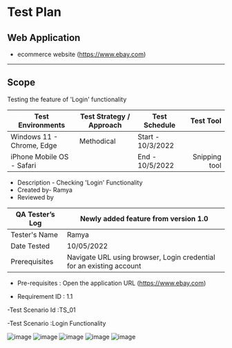 # Test Plan
## Web Application
- ecommerce website (https://www.ebay.com)
------------------------------------
## Scope
Testing the feature of 'Login' functionality

| Test Environments         | Test Strategy  / Approach |  Test Schedule     | Test Tool
| -----------------------   |---------------------------|------------------- |           ---:
| Windows 11 - Chrome, Edge | Methodical                |Start - 10/3/2022   |
|iPhone Mobile OS - Safari  |                           |End - 10/5/2022     |Snipping tool


- Description	- Checking 'Login' Functionality
- Created by-	Ramya
- Reviewed by 		
				
				
				
|QA Tester’s Log |	Newly added feature from version 1.0	  |		
|--------------- |------------------------------------------|			
|Tester's Name   |Ramya                                                                             |	
|Date Tested	   |10/05/2022	                                                                      |
|Prerequisites   |Navigate URL using browser, Login credential for an existing account              |

 


- Pre-requisites  : Open the application URL (https://www.ebay.com) 

- Requirement ID : 1.1 

-Test Scenario Id :TS_01 

-Test Scenario  :Login Functionality 

![image](https://user-images.githubusercontent.com/102300506/194147139-b33e0bf9-007d-4fde-a741-06617db80449.png)
![image](https://user-images.githubusercontent.com/102300506/194147459-12844d58-f964-464e-8a51-fa5b920fcf6d.png)
![image](https://user-images.githubusercontent.com/102300506/194147785-bc324c22-0653-42a0-941d-589f5cc9aa04.png)
![image](https://user-images.githubusercontent.com/102300506/194148080-55dd9a7f-edac-46fe-9589-ef38c6c9895a.png)
![image](https://user-images.githubusercontent.com/102300506/194148254-c2637601-7265-411b-b58d-d560ecce8868.png)
 

 

 

 

 

 

 

 






 





                                                                                                                                                                                   

 

